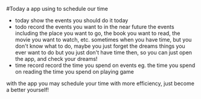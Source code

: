 #Today
a app using to schedule our time

- today 
	show the events you should do it today
- todo
	record the events you want to in the near future
	the events including the place you want to go, the book you want to read, the movie you want to watch, etc.
	sometimes when you have time, but you don't know what to do, maybe you just forget the dreams things you ever want to do but you just don't have time then,
	so you can just open the app, and check your dreams!
- time record
	record the time you spend on events
	eg.
		the time you spend on reading
		the time you spend on playing game

with the app you may schedule your time with more efficiency, just become a better yourself!
